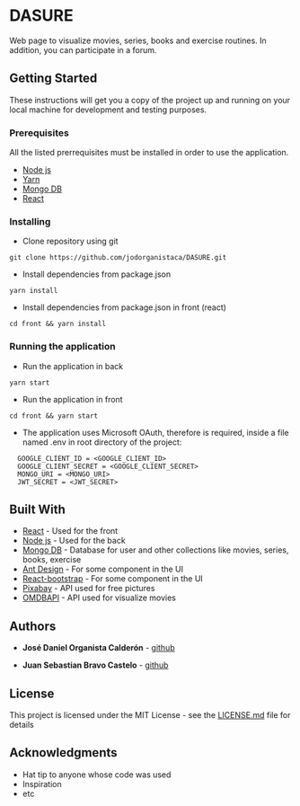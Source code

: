 # DASURE

Web page to visualize movies, series, books and exercise routines. In addition, you can participate in a forum.

## Getting Started

These instructions will get you a copy of the project up and running on your local machine for development and testing purposes. 

### Prerequisites

All the listed prerrequisites must be installed in order to use the application.

* [Node js](https://nodejs.org/en/)
* [Yarn](https://yarnpkg.com/)
* [Mongo DB](https://www.mongodb.com/download-center)
* [React](https://es.reactjs.org/)


### Installing

* Clone repository using git

```
git clone https://github.com/jodorganistaca/DASURE.git
```

* Install dependencies from package.json
```
yarn install
```

* Install dependencies from package.json in front (react)
```
cd front && yarn install
```

### Running the application
* Run the application in back
```
yarn start
```
* Run the application in front

```
cd front && yarn start
```

* The application uses Microsoft OAuth, therefore is required, inside a file named .env in root directory of the project:

```
  GOOGLE_CLIENT_ID = <GOOGLE_CLIENT_ID>
  GOOGLE_CLIENT_SECRET = <GOOGLE_CLIENT_SECRET>
  MONGO_URI = <MONGO_URI>
  JWT_SECRET = <JWT_SECRET>
```

## Built With

* [React](https://es.reactjs.org/) - Used for the front
* [Node js](https://nodejs.org/en/) - Used for the back
* [Mongo DB](https://www.mongodb.com/download-center) - Database for user and other collections like movies, series, books, exercise
* [Ant Design](https://ant.design/) - For some component in the UI
* [React-bootstrap](https://react-bootstrap.github.io/) - For some component in the UI
* [Pixabay](https://pixabay.com/es/) - API used for free pictures
* [OMDBAPI](http://www.omdbapi.com/) - API used for visualize movies



## Authors

* **José Daniel Organista Calderón** - [github](https://github.com/jodorganistaca)

* **Juan Sebastian Bravo Castelo** - [github](https://github.com/jsbravo-sw)


## License

This project is licensed under the MIT License - see the [LICENSE.md](LICENSE.md) file for details

## Acknowledgments

* Hat tip to anyone whose code was used
* Inspiration
* etc
